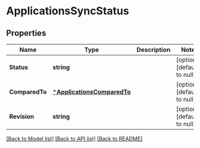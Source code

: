 # ApplicationsSyncStatus

## Properties
Name | Type | Description | Notes
------------ | ------------- | ------------- | -------------
**Status** | **string** |  | [optional] [default to null]
**ComparedTo** | [***ApplicationsComparedTo**](applicationsComparedTo.md) |  | [optional] [default to null]
**Revision** | **string** |  | [optional] [default to null]

[[Back to Model list]](../README.md#documentation-for-models) [[Back to API list]](../README.md#documentation-for-api-endpoints) [[Back to README]](../README.md)

